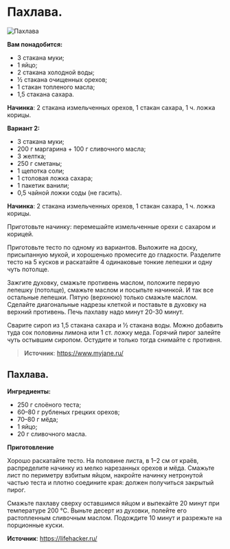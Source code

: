 # Пахлава.

![Пахлава](/images/Kulinar/Vipechka/pahlava.jpg 'Пахлава')

**Вам понадобится:**

- 3 стакана муки;
- 1 яйцо;
- 2 стакана холодной воды;
- ½ стакана очищенных орехов;
- 1 стакан топленого масла;
- 1,5 стакана сахара.

**Начинка**: 2 стакана измельченных орехов, 1 стакан сахара, 1 ч. ложка корицы.

**Вариант 2:**

- 3 стакана муки;
- 200 г маргарина + 100 г сливочного масла;
- 3 желтка;
- 250 г сметаны;
- 1 щепотка соли;
- 1 столовая ложка сахара;
- 1 пакетик ванили;
- 0,5 чайной ложки соды (не гасить).

**Начинка**: 2 стакана измельченных орехов, 1 стакан сахара, 1 ч. ложка корицы.

Приготовьте начинку: перемешайте измельченные орехи с сахаром и корицей.

Приготовьте тесто по одному из вариантов. Выложите на доску, присыпанную мукой, и хорошенько промесите до гладкости. Разделите тесто на 5 кусков и раскатайте 4 одинаковые тонкие лепешки и одну чуть потолще.

Зажгите духовку, смажьте противень маслом, положите первую лепешку (потолще), смажьте маслом и посыпьте начинкой. И так все остальные лепешки. Пятую (верхнюю) только смажьте маслом. Сделайте диагональные надрезы клеткой и поставьте в духовку на верхний противень. Печь пахлаву надо минут 20-30 минут.

Сварите сироп из 1,5 стакана сахара и ½ стакана воды. Можно добавить туда сок половины лимона или 1 ст. ложку меда. Горячий пирог залейте чуть остывшим сиропом. Остудите и только тогда снимайте с противня.

> **Источник**: https://www.myjane.ru/

## Пахлава.

**Ингредиенты:**

- 250 г слоёного теста;
- 60–80 г рубленых грецких орехов;
- 70–80 г мёда;
- 1 яйцо;
- 20 г сливочного масла.

**Приготовление**

Хорошо раскатайте тесто. На половине листа, в 1–2 см от краёв, распределите начинку из мелко нарезанных орехов и мёда. Смажьте лист по периметру взбитым яйцом, накройте начинку нетронутой частью теста и плотно соедините края: должен получиться закрытый пирог.

Смажьте пахлаву сверху оставшимся яйцом и выпекайте 20 минут при температуре 200 °С. Выньте десерт из духовки, полейте его растопленным сливочным маслом. Подождите 10 минут и разрежьте на порционные куски.

**Источник**: https://lifehacker.ru/
